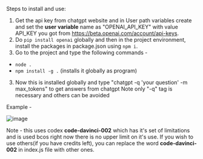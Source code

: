 Steps to install and use:

1. Get the api key from chatgpt website and in User path variables create and set the **user variable** name as "OPENAI_API_KEY" with value API_KEY you got from https://beta.openai.com/account/api-keys.
2. Do `pip install openai` globally and then in the project environment, install the packages in package.json using `npm i`.
3. Go to the project and type the following commands -

- `node .`
- `npm install -g .` (installs it globally as program)

3. Now this is installed globally and type "chatgpt -q 'your question' -m max_tokens" to get answers from chatgpt
   Note only "-q" tag is necessary and others can be avoided

Example - 

![image](https://user-images.githubusercontent.com/56734311/209431679-de546720-0adb-4ad2-bed3-ef4cc392ee78.png)

Note - this uses codex **code-davinci-002** which has it's set of limitations and is used bcos right now there is no upper limit on it's use. If you wish to use others(if you have credits left), you can replace the word **code-davinci-002** in index.js file with other ones.
